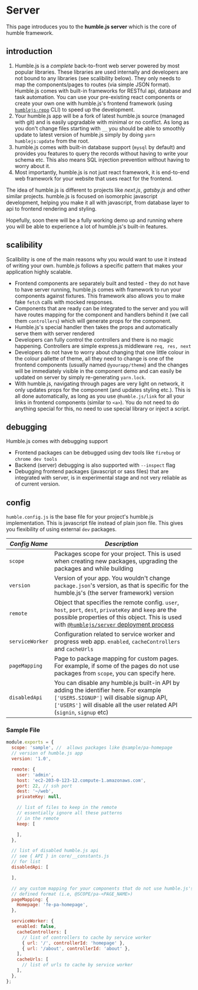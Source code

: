 # Server
This page introduces you to the **humble.js server** which is the core of humble framework.

## introduction

1. Humble.js is a *complete* back-to-front web server powered by most popular libraries. These libraries are used internally and developers are not bound to any libraries (see scalibility below). They only needs to map the components/pages to routes (via simple JSON format). Humble.js comes with built-in frameworks for RESTful api, database and task automation. You can use your pre-existing react components or create your own one with humble.js's frontend framework (using [`humblejs-repo`](/cli#humblejs-repo) CLI) to speed up the development.
2. Your humble.js app will be a fork of latest humble.js source (managed with git) and is easily upgradable with minimal or no conflict. As long as you don't change files starting with `__` you should be able to smoothly update to latest version of humble.js simply by doing `yarn humblejs:update` from the root.
3. humble.js comes with built-in database support (`mysql` by default) and provides you features to query the records without having to write your schema etc. This also means SQL injection prevention without having to worry about it.
4. Most importantly, humble.js is not just react framework, it is end-to-end web framework for your website that uses react for the frontend.

The idea of humble.js is different to projects like _next.js_, _gatsby.js_ and other similar projects. humble.js is focused on isomorphic javascript development, helping you make it all with javascript, from database layer to api to frontend rendering and styling.

Hopefully, soon there will be a fully working demo up and running where you will be able to experience a lot of humble.js's built-in features.

## scalibility
Scalibility is one of the main reasons why you would want to use it instead of writing your own. humble.js follows a specific pattern that makes your application highly scalable.

* Frontend components are separately built and tested - they do not have to have server running, humble.js comes with framework to run your components against fixtures. This framework also allows you to make fake `fetch` calls with mocked responses.
* Components that are ready can be integrated to the server and you will have routes mapping for the component and handlers behind it (we call them `controllers`) which will generate props for the component.
* Humble.js's special handler then takes the props and automatically serve them with server rendered
* Developers can fully control the controllers and there is no magic happening. Controllers are simple express.js middleware `req, res, next`
* Developers do not have to worry about changing that one little colour in the colour pallette of theme, all they need to change is one of the frontend components (usually named `@yourapp/theme`) and the changes will be immediately visible in the component demo and can easily be updated on server by simply re-generating `yarn.lock`.
* With humble.js, navigating through pages are very light on network, it only updates props for the component (and updates styling etc.). This is all done automatically, as long as you use `@humble.js/link` for all your links in frontend components (similar to `<a>`). You do not need to do anything special for this, no need to use special library or inject a script.

## debugging
Humble.js comes with debugging support

* Frontend packages can be debugged using dev tools like `firebug` or `chrome dev tools`
* Backend (server) debugging is also supported with `--inspect` flag
* Debugging frontend packages (javascript or sass files) that are integrated with server, is in experimental stage and not very reliable as of current version.

## config

`humble.config.js` is the base file for your project's humble.js implementation. This is javascript file instead of plain json file. This gives you flexibility of using external `dev` packages.

| *Config Name* | *Description* |
|---------------|---------------|
| `scope`       | Packages scope for your project. This is used when creating new packages, upgrading the packages and while building |
| `version`     | Version of your app. You wouldn't change `package.json`'s version, as that is specific for the humble.js's (the server framework) version |
| `remote`      | Object that specifies the remote config. `user`, `host`, `port`, `dest`, `privateKey` and `keep` are the possible properties of this object. This is used with [`@humblejs/server` deployment process](/cli/#humblejs-server) |
| `serviceWorker` | Configuration related to service worker and progress web app. `enabled`, `cacheControllers` and `cacheUrls` |
| `pageMapping` | Page to package mapping for custom pages. For example, if some of the pages do not use packages from `scope`, you can specify here. |
| `disabledApi` | You can disable any humble.js built-in API by adding the identifier here. For example `['USERS.SIGNUP']` will disable signup API, `['USERS']` will disable all the user related API (`signin`, `signup` etc) |

### Sample File

```js
module.exports = {
  scope: 'sample', //  allows packages like @sample/pa-homepage
  // version of humble.js app
  version: '1.0',

  remote: {
    user: 'admin',
    host: 'ec2-203-0-123-12.compute-1.amazonaws.com',
    port: 22, // ssh port
    dest: '~/web',
    privateKey: null,

    // list of files to keep in the remote
    // essentially ignore all these patterns
    // in the remote
    keep: [

    ],
  },

  // list of disabled humble.js api
  // see { API } in core/__constants.js
  // for list
  disabledApi: [

  ],

  // any custom mapping for your components that do not use humble.js's
  // defined format (i.e, @SCOPE/pa-<PAGE_NAME>)
  pageMapping: {
    Homepage: 'fe-pa-homepage',
  },

  serviceWorker: {
    enabled: false,
    cacheControllers: [
      // list of controllers to cache by service worker
      { url: '/', controllerId: 'homepage' },
      { url: '/about', controllerId: 'about' },
    ],
    cacheUrls: [
      // list of urls to cache by service worker
    ],
  },
};

```
